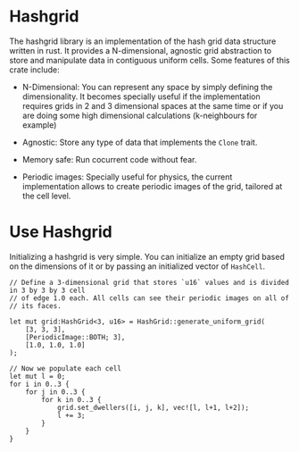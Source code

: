 # Hashgrid

The hashgrid library is an implementation of the hash grid data structure written in rust. It provides a N-dimensional, agnostic grid abstraction to store and manipulate data in contiguous uniform cells. Some features of this crate include:

- N-Dimensional: You can represent any space by simply defining the dimensionality. It becomes specially useful if the implementation requires grids in 2 and 3 dimensional spaces at the same time or if you are doing some high dimensional calculations (k-neighbours for example)

- Agnostic: Store any type of data that implements the `Clone` trait.

- Memory safe: Run cocurrent code without fear.

- Periodic images: Specially useful for physics, the current implementation allows to create periodic images of the grid, tailored at the cell level.

# Use Hashgrid

Initializing a hashgrid is very simple. You can initialize an empty grid based
on the dimensions of it or by passing an initialized vector of `HashCell`. 

```
// Define a 3-dimensional grid that stores `u16` values and is divided in 3 by 3 by 3 cell 
// of edge 1.0 each. All cells can see their periodic images on all of 
// its faces.

let mut grid:HashGrid<3, u16> = HashGrid::generate_uniform_grid(
    [3, 3, 3],  
    [PeriodicImage::BOTH; 3],
    [1.0, 1.0, 1.0]
);

// Now we populate each cell
let mut l = 0;
for i in 0..3 {
    for j in 0..3 {
        for k in 0..3 {
            grid.set_dwellers([i, j, k], vec![l, l+1, l+2]);
            l += 3;
        }
    }
}
```
